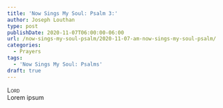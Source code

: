 ```yaml
---
title: 'Now Sings My Soul: Psalm 3:'
author: Joseph Louthan
type: post
publishDate: 2020-11-07T06:00:00-06:00
url: /now-sings-my-soul-psalm/2020-11-07-am-now-sings-my-soul-psalm/
categories:
  - Prayers
tags:
  - 'Now Sings My Soul: Psalms'
draft: true
---
```


</pre>
<div style="font-variant: small-caps;">Lord</div>
Lorem ipsum
</pre>
